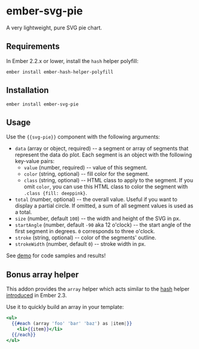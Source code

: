 # ember-svg-pie

A very lightweight, pure SVG pie chart.


## Requirements

In Ember 2.2.x or lower, install the `hash` helper polyfill:

    ember install ember-hash-helper-polyfill


## Installation

    ember install ember-svg-pie
    
    
## Usage

Use the `{{svg-pie}}` component with the following arguments:

* `data` (array or object, required) -- a segment or array of segments that represent the data do plot. Each segment is an object with the following key-value pairs:
  * `value` (number, required) -- value of this segment.
  * `color` (string, optional) -- fill color for the segment.
  * `class` (string, optional) -- HTML class to apply to the segment. If you omit `color`, you can use this HTML class to color the segment with `.class {fill: deeppink}`.
* `total` (number, optional) -- the overall value. Useful if you want to display a partial circle. If omitted, a sum of all segment values is used as a total.
* `size` (number, default `100`) -- the width and height of the SVG in px.
* `startAngle` (number, default `-90` aka 12 o'clock) -- the start angle of the first segment in degrees. `0` corresponds to three o'clock.
* `stroke` (string, optional) -- color of the segments' outline.
* `strokeWidth` (number, default `0`) -- stroke width in px.


See [demo](https://lolmaus.github.io/ember-svg-pie/) for code samples and results!



## Bonus array helper

This addon provides the `array` helper which acts similar to the [hash](https://github.com/emberjs/ember.js/blob/master/packages/ember-htmlbars/lib/helpers/hash.js) helper [introduced](http://emberjs.com/blog/2015/11/16/ember-2-2-released.html#toc_hash-helper) in Ember 2.3.

Use it to quickly build an array in your template:

```hbs
<ul>
  {{#each (array 'foo' 'bar' 'baz') as |item|}}
    <li>{{item}}</li>
  {{/each}}
</ul>
```
